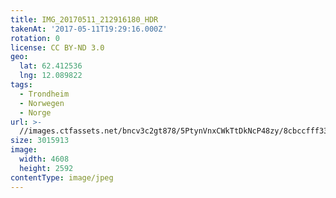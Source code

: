 ```yaml
---
title: IMG_20170511_212916180_HDR
takenAt: '2017-05-11T19:29:16.000Z'
rotation: 0
license: CC BY-ND 3.0
geo:
  lat: 62.412536
  lng: 12.089822
tags:
  - Trondheim
  - Norwegen
  - Norge
url: >-
  //images.ctfassets.net/bncv3c2gt878/5PtynVnxCWkTtDkNcP48zy/8cbccfff336c53b02a72ec112e64fd58/img_20170511_212916180_hdr_34609745436_o
size: 3015913
image:
  width: 4608
  height: 2592
contentType: image/jpeg
---
```


